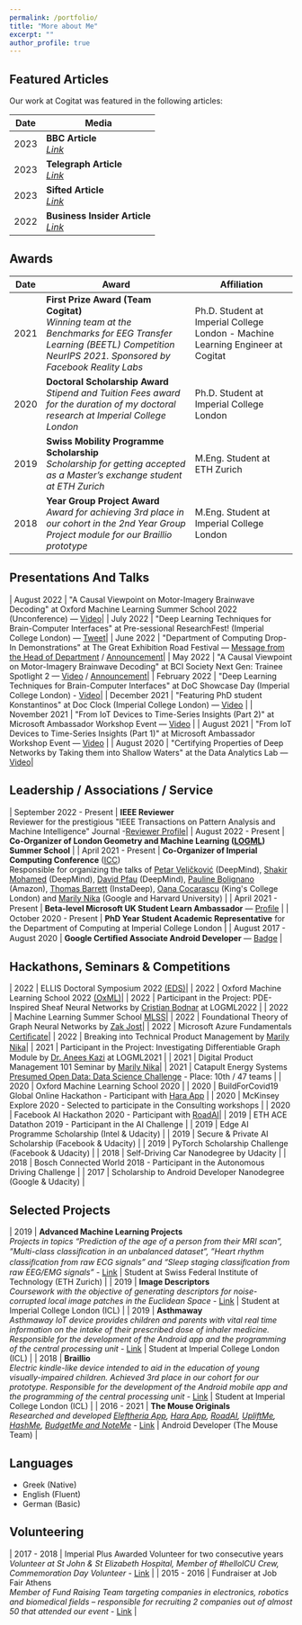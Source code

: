 ```yaml
---
permalink: /portfolio/
title: "More about Me"
excerpt: ""
author_profile: true
---
```


## Featured Articles

Our work at Cogitat was featured in the following articles:

| Date  | Media  | 
| -------- | -------- | 
| 2023 | **BBC Article** <br /> *[Link](https://www.bbc.co.uk/news/technology-64720533)* | 
| 2023 | **Telegraph Article** <br /> *[Link](https://www.telegraph.co.uk/business/2023/01/23/nhs-surgeon-challenging-musks-technology-connect-brain-internet/)* | 
| 2023 | **Sifted Article** <br /> *[Link](https://sifted.eu/articles/cogitat-grant-news/)* | 
| 2022 | **Business Insider Article** <br /> *[Link](https://www.businessinsider.com/these-are-13-wearable-technology-and-remote-monitoring-startups-2022-9)* |

## Awards

| Date  | Award | Affiliation | 
| -------- | -------- | -------- | 
| 2021 | **First Prize Award (Team Cogitat)** <br /> *Winning team at the Benchmarks for EEG Transfer Learning (BEETL) Competition NeurIPS 2021. Sponsored by Facebook Reality Labs* | Ph.D. Student at Imperial College London - Machine Learning Engineer at Cogitat |
| 2020 | **Doctoral Scholarship Award** <br /> *Stipend and Tuition Fees award for the duration of my doctoral research at Imperial College London* | Ph.D. Student at Imperial College London |
| 2019 | **Swiss Mobility Programme Scholarship** <br /> *Scholarship for getting accepted as a Master’s exchange student at ETH Zurich* | M.Eng. Student at ETH Zurich |
| 2018 | **Year Group Project Award** <br /> *Award for achieving 3rd place in our cohort in the 2nd Year Group Project module for our Braillio prototype* | M.Eng. Student at Imperial College London |


## Presentations And Talks

| August 2022 | "A Causal Viewpoint on Motor-Imagery Brainwave Decoding" at Oxford Machine Learning Summer School 2022 (Unconference) — [Video](https://www.youtube.com/watch?v=-v5KIe4RWQg)|
| July 2022 | "Deep Learning Techniques for Brain-Computer Interfaces" at Pre-sessional ResearchFest! (Imperial College London) — [Tweet](https://twitter.com/NtinosBarmpas/status/1553003819537162241?s=20&t=BQt5jt_ai3EHwAb8eTWNwg)|
| June 2022 | "Department of Computing Drop-In Demonstrations" at The Great Exhibition Road Festival — [Message from the Head of Department](https://twitter.com/mrahuth/status/1538515212541865984?s=21&t=aoLeV2y-2NsRtoE2OQgfUw) / [Announcement](https://www.imperial.ac.uk/alumni/events/alumni-weekend/the-programme/computing-demos/)|
| May 2022 | "A Causal Viewpoint on Motor-Imagery Brainwave Decoding" at BCI Society Next Gen: Trainee Spotlight 2 — [Video](https://www.youtube.com/watch?v=d97lPpKcyOo&t=650s) / [Announcement](https://bcisociety.org/event/next-gen-trainee-spotlight-2/)|
| February 2022 | "Deep Learning Techniques for Brain-Computer Interfaces" at DoC Showcase Day (Imperial College London) - [Video](https://youtu.be/PMu3Ds33Xtk)|
| December 2021 | "Featuring PhD student Konstantinos" at Doc Clock (Imperial College London) — [Video](https://www.youtube.com/watch?v=oRj8QuEXjPE) |
| November 2021 | "From IoT Devices to Time-Series Insights (Part 2)" at Microsoft Ambassador Workshop Event — [Video](https://youtu.be/DwnsCZJbnwc) |
| August 2021 | "From IoT Devices to Time-Series Insights (Part 1)" at Microsoft Ambassador Workshop Event — [Video](https://youtu.be/1qhsUl6LdyU) |
| August 2020 | "Certifying Properties of Deep Networks by Taking them into Shallow Waters" at the Data Analytics Lab — [Video](https://www.youtube.com/watch?v=fe72ryGoqLE&t=16s)|

## Leadership / Associations / Service

| September 2022 - Present | **IEEE Reviewer** <br /> Reviewer for the prestigious "IEEE Transactions on Pattern Analysis and Machine Intelligence" Journal -[Reviewer Profile](https://www.webofscience.com/wos/author/record/GXW-2915-2022)|
| August 2022 - Present | **Co-Organizer of London Geometry and Machine Learning ([LOGML](https://www.logml.ai/))  Summer School** |
| April 2021 - Present  | **Co-Organizer of Imperial Computing Conference** ([ICC](https://bit.ly/icc22)) <br /> Responsible for organizing the talks of [Petar Veličković](https://petar-v.com/) (DeepMind), [Shakir Mohamed](https://shakirm.com/) (DeepMind), [David Pfau](http://davidpfau.com) (DeepMind), [Pauline Bolignano](https://www.amazon.science/author/pauline-bolignano) (Amazon), [Thomas Barrett](https://scholar.google.co.uk/citations?user=nJa1KGIAAAAJ&hl=en) (InstaDeep), [Oana Cocarascu](https://www.kcl.ac.uk/people/oana-cocarascu) (King's College London) and [Marily Nika](https://www.imperial.ac.uk/Stories/alumni-awards-2021-marily/) (Google and Harvard University) |
| April 2021 - Present | **Beta-level Microsoft UK Student Learn Ambassador** — [Proﬁle](https://studentambassadors.microsoft.com/en-US/profile/106866) |
| October 2020 - Present | **PhD Year Student Academic Representative** for the Department of Computing at Imperial College London |
| August 2017 - August 2020 | **Google Certiﬁed Associate Android Developer** — [Badge](https://bcert.me/bc/html/show-badge.html?b=qcadelp) |

## Hackathons, Seminars & Competitions

| 2022 | ELLIS Doctoral Symposium 2022 [(EDS)](https://ellis.eu/events/ellis-doctoral-symposium-2022)|
| 2022 | Oxford Machine Learning School 2022 [(OxML)](https://www.oxfordml.school/)|
| 2022 | Participant in the Project: PDE-Inspired Sheaf Neural Networks by [Cristian Bodnar](https://scholar.google.com/citations?user=pSmh9tkAAAAJ&hl=en) at LOGML2022 |
| 2022   | Machine Learning Summer School [MLSS](https://mlss.mlinpl.org)|
| 2022   | Foundational Theory of Graph Neural Networks by [Zak Jost](https://www.graphneuralnets.com)|
| 2022   | Microsoft Azure Fundamentals [Certiﬁcate](https://www.credly.com/badges/e24d3b41-adea-465c-bd45-8587d725fd74/public_url)|
| 2022   | Breaking into Technical Product Management by [Marily Nika](https://en.wikipedia.org/wiki/Marily_Nika)|
| 2021 | Participant in the Project: Investigating Diﬀerentiable Graph Module by [Dr. Anees Kazi](https://scholar.google.de/citations?user=G8Js7CsAAAAJ&hl=en) at LOGML2021 |
| 2021 | Digital Product Management 101 Seminar by [Marily Nika](https://en.wikipedia.org/wiki/Marily_Nika)|
| 2021 | Catapult Energy Systems [Presumed Open Data: Data Science Challenge](https://www.westernpower.co.uk/innovation/projects/presumed-open-data-pod) -  Place: 10th / 47 teams |
| 2020 | Oxford Machine Learning School 2020 |
| 2020 | BuildForCovid19 Global Online Hackathon - Participant with [Hara App](https://play.google.com/store/apps/details?id=com.barmpas.hara) |
| 2020 | McKinsey Explore 2020 - Selected to participate in the Consulting workshops |
| 2020 | Facebook AI Hackathon 2020 - Participant with [RoadAI](https://github.com/KonstantinosBarmpas/Road-AI)|
| 2019 | ETH ACE Datathon 2019 - Participant in the AI Challenge |
| 2019 | Edge AI Programme Scholarship (Intel & Udacity) |
| 2019 | Secure & Private AI Scholarship (Facebook & Udacity) |
| 2019 | PyTorch Scholarship Challenge (Facebook & Udacity) |
| 2018 | Self-Driving Car Nanodegree by Udacity |
| 2018 | Bosch Connected World 2018 - Participant in the Autonomous Driving Challenge |
| 2017 | Scholarship to Android Developer Nanodegree (Google & Udacity) |

## Selected Projects

| 2019 | **Advanced Machine Learning Projects** <br /> *Projects in topics “Prediction of the age of a person from their MRI scan”, ”Multi-class classiﬁcation in an unbalanced dataset”, ”Heart rhythm classiﬁcation from raw ECG signals” and “Sleep staging classiﬁcation from raw EEG/EMG signals”* - [Link](https://github.com/KonstantinosBarmpas/Advanced-Machine-Learning-Projects) | Student at Swiss Federal Institute of Technology (ETH Zurich) |
| 2019 | **Image Descriptors** <br /> *Coursework with the objective of generating descriptors for noise-corrupted local image patches in the Euclidean Space* - [Link](https://github.com/KonstantinosBarmpas/Image-Descriptors-Deep-Learning) | Student at Imperial College London (ICL) |
| 2019 | **Asthmaway** <br /> *Asthmaway IoT device provides children and parents with vital real time information on the intake of their prescribed dose of inhaler medicine. Responsible for the development of the Android app and the programming of the central processing unit* - [Link](https://github.com/KonstantinosBarmpas/Asthmaway) | Student at Imperial College London (ICL) |
| 2018 | **Braillio** <br /> *Electric kindle-like device intended to aid in the education of young visually-impaired children. Achieved 3rd place in our cohort for our prototype. Responsible for the development of the Android mobile app and the programming of the central processing unit* - [Link](https://github.com/KonstantinosBarmpas/Braillio) | Student at Imperial College London (ICL) |
| 2016 - 2021 | **The Mouse Originals** <br /> *Researched and developed [Eleftheria App](https://www.youtube.com/watch?v=yV0UljftQsE), [Hara App](https://www.youtube.com/watch?v=LU8e0OLLNIQ), [RoadAI](https://www.youtube.com/watch?v=D8DlbBRjgEA), [UpliftMe](https://www.youtube.com/watch?v=CqzpO5eYuWQ), [HashMe](https://www.youtube.com/watch?v=HYYMbzI7VBc), [BudgetMe and NoteMe](https://www.youtube.com/watch?v=KUEFPqB2fYM)* - [Link](https://play.google.com/store/apps/developer?id=Mouse+Team&hl=en_US&gl=US) | Android Developer (The Mouse Team) |

## Languages

- Greek (Native)
- English (Fluent)
- German (Basic)

## Volunteering

| 2017 - 2018 | Imperial Plus Awarded Volunteer for two consecutive years <br /> *Volunteer at St John & St Elizabeth Hospital, Member of #helloICU Crew, Commemoration Day Volunteer* - [Link](https://www-d7.imperialcollegeunion.org/social-action/imperial-plus/recognition) |
| 2015 - 2016 | Fundraiser at Job Fair Athens <br /> *Member of Fund Raising Team targeting companies in electronics, robotics and biomedical fields – responsible for recruiting 2 companies out of almost 50 that attended our event* - [Link](https://www.jobfairathens.gr/) |
